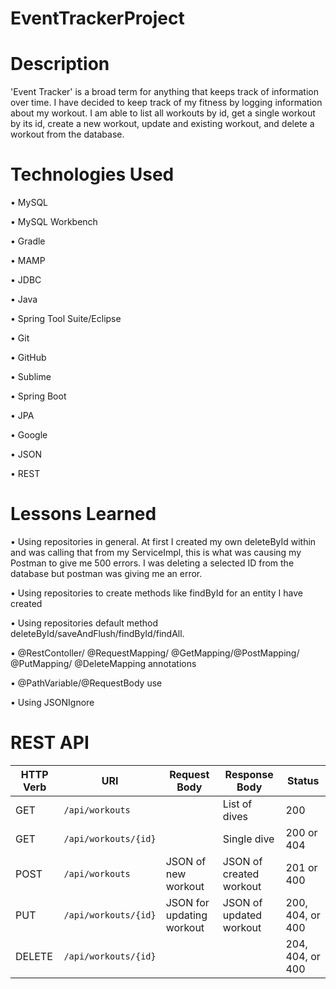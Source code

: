 # EventTrackerProject


# Description
'Event Tracker' is a broad term for anything that keeps track of information over time. I have decided to keep track of my fitness by logging information about my workout. I am able to list all workouts by id, get a single workout by its id, create a new workout, update and existing workout, and delete a workout from the database. 



# Technologies Used
•	MySQL

•	MySQL Workbench

•	Gradle 

•	MAMP

•	JDBC

•	Java

•	Spring Tool Suite/Eclipse 

•	Git

•	GitHub

•	Sublime

•	Spring Boot

•	JPA

•	Google

•	JSON

•	REST




# Lessons Learned

•	Using repositories in general. At first I created my own deleteById within and was calling that from my ServiceImpl, this is what was causing my Postman to give me 500 errors. I was deleting a selected ID from the database but postman was giving me an error. 

•	Using repositories to  create methods like findById for an entity I have created

•	Using repositories default method deleteById/saveAndFlush/findById/findAll.

•	@RestContoller/ @RequestMapping/ @GetMapping/@PostMapping/ @PutMapping/ @DeleteMapping annotations

•	@PathVariable/@RequestBody use

•	Using JSONIgnore



# REST API

| HTTP Verb | URI             | Request Body | Response Body | Status |
|-----------|-----------------|--------------|---------------|---------|
| GET       | `/api/workouts`    |              | List of dives | 200   |
| GET       | `/api/workouts/{id}` |              | Single dive   | 200 or 404 |
| POST      | `/api/workouts`    | JSON of new workout       | JSON of created workout | 201 or 400 |
| PUT       | `/api/workouts/{id}` | JSON for updating workout | JSON of updated workout | 200, 404, or 400 |
| DELETE    | `/api/workouts/{id}` |              | | 204, 404, or 400 |